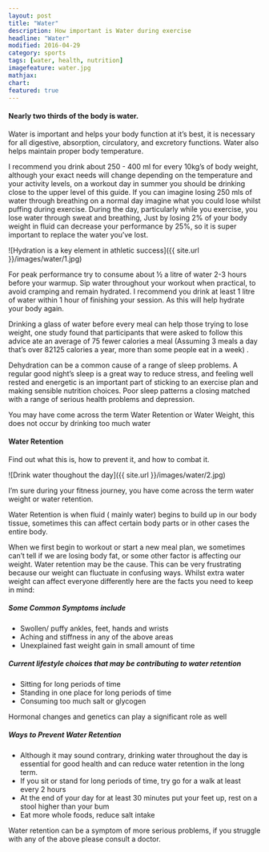 ```yaml
---
layout: post
title: "Water"
description: How important is Water during exercise
headline: "Water"
modified: 2016-04-29
category: sports
tags: [water, health, nutrition]
imagefeature: water.jpg
mathjax: 
chart:
featured: true
---
```




#### Nearly two thirds of the body is water. 

Water is important and helps your body function at it’s best, it is necessary for all digestive, absorption, circulatory, and excretory functions. Water also helps maintain proper body temperature.

I recommend you drink about 250 - 400 ml for every 10kg’s of body weight, although your exact needs will change depending on the temperature and your activity levels, on a workout day in summer you should be drinking close to the upper level of this guide. If you can imagine losing 250 mls of water through breathing on a normal day imagine what you could lose whilst puffing during exercise. During the day, particularly while you exercise, you  lose water through sweat and breathing, Just by losing 2%  of your body weight in fluid can decrease your performance by 25%, so it is super important to replace the water you’ve lost.

![Hydration is a key element in athletic success]({{ site.url }}/images/water/1.jpg)

For peak performance try to consume about ½ a litre of water 2-3 hours before your warmup. Sip water throughout your workout when practical, to avoid cramping and remain hydrated. I recommend you  drink at least 1 litre of water within 1 hour of finishing your session. As this will help hydrate your body again.

Drinking a glass of water before every meal can help those trying to lose weight, one study found that participants that were asked to follow this advice ate an average of 75 fewer calories a meal (Assuming 3 meals a day that’s over 82125 calories a year, more than some people eat in a week) . 

Dehydration can be a common cause of a range of sleep problems. A regular good night’s sleep is a great way to reduce stress, and feeling well rested and energetic is an important part of sticking to an exercise plan and making sensible nutrition choices.  Poor sleep patterns a closing matched with a range of serious health problems and depression.

You may have come across the term Water Retention or Water Weight, this does not occur by drinking too much water


#### Water Retention

Find out what  this is, how to prevent it, and how to combat it.

![Drink water thoughout the day]({{ site.url }}/images/water/2.jpg)

I’m sure during your fitness journey, you have come across the term water weight or water retention.

Water Retention is when fluid ( mainly water)  begins to build up in our body tissue, sometimes this can affect certain body parts or in other cases the entire body.

When we first begin to workout or start a new meal plan, we sometimes can’t tell if we are losing body fat, or some other factor is affecting our weight. Water retention may be the cause. This can be very frustrating because our weight can fluctuate in confusing ways. Whilst extra water weight can affect everyone  differently here are the facts you need to keep in mind:

##### Some Common Symptoms include

- Swollen/ puffy ankles, feet, hands and wrists
- Aching and stiffness in any of the above areas
- Unexplained fast weight gain in small amount of time

##### Current lifestyle choices that may be contributing to water retention

- Sitting for long periods of time
- Standing in one place for long periods of time
- Consuming too much salt or glycogen

Hormonal changes and genetics can play a significant role as well

##### Ways to Prevent Water Retention 

- Although it may sound contrary, drinking water throughout the day is essential for good health and can reduce water retention in the long term.
- If you sit or stand for long periods of time, try go for a walk at least every 2 hours
- At the end of your day for at least 30 minutes put your feet up, rest on a stool higher than your bum
- Eat more whole foods, reduce salt intake

Water retention can be a symptom of more serious problems, if you struggle with any of the above please consult a doctor.





